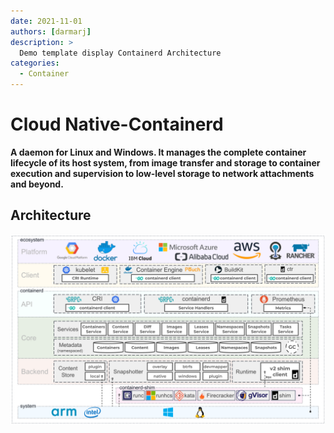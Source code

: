 ```yaml
---
date: 2021-11-01
authors: [darmarj]
description: >
  Demo template display Containerd Architecture
categories:
  - Container
---
```


# Cloud Native-Containerd

__A daemon for Linux and Windows. It manages the complete container lifecycle of its host system, from image transfer and storage to container execution and supervision to low-level storage to network attachments and beyond.__

## Architecture

![Architecture](../../../assets/images/Architecture.png "Architecture")
